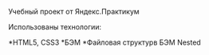 Учебный проект от Яндекс.Практикум

Использованы технологии:

*HTML5, CSS3
*БЭМ
\*Файловая структурв БЭМ Nested
